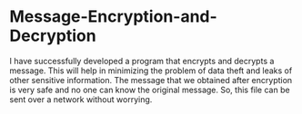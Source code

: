 # Message-Encryption-and-Decryption
I have successfully developed a program that encrypts and decrypts a message. This will help in minimizing the problem of data theft and leaks of other sensitive information. The message that we obtained after encryption is very safe and no one can know the original message. So, this file can be sent over a network without worrying.

